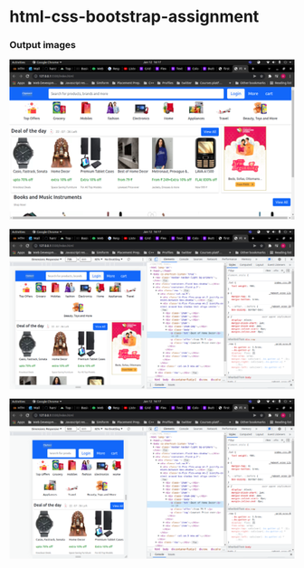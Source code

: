 # html-css-bootstrap-assignment

### Output images

![Output in Web browser](/Screenshot-1.png)

![Output in tablet browser](/Screenshot-3.png)

![Output in mobile browser](/Screenshot-2.png)
